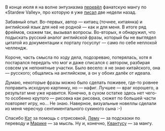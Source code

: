 ﻿В конце июля я на волне энтузиазма [перевёл](https://acomics.ru/~sebby-x-player) фанатскую мангу по «Stardew Valley», про которую я уже [писал](/notes/stardew-valley) две недели назад.

Забавный опыт. Во-первых, автор — китаец (точнее, китаянка) и английский язык для неё не родной — как и для меня. В итоге ряд фреймов, скажем так, вызывал вопросы. Во-вторых, я обнаружил, что подыскать русский аналог английской фразы, который бы не выглядел цитатой из документации к порталу госуслуг — само по себе неплохой челлендж.

Короче, часть смысла по ходу дела, подозреваю, потерялась, хотя я постарался передать что мог и даже списался с автором, разбирая совсем уж непонятные участки. Было весело: я не знаю китайского, она — русского; общались на английском, а он у обоих далёк от идеала.

Думаю, некоторые фразы можно было сделать поживее, где-то ровнее поправить исходную картинку, но — нафиг. Лучшее — враг хорошего, а результат мне уже нравится. Конечно, в сухом остатке здесь нет чего-то особенно крутого — рисовка как рисовка, сюжет по большей части повторяет игру, но… Не знаю. Наверное, визуальные новеллы сделали из меня чересчур сентиментального сукиного сына :-)

Спасибо [Кэт](https://vk.com/id54890849) за помощь с отрисовкой, [Лему](https://twitter.com/amish77kin) — за подсказки по переводу и [Марике](https://vk.com/mahrunteka) — за мысль. Ну и, конечно, [Квантусу](https://curayukie.deviantart.com) — за мангу.